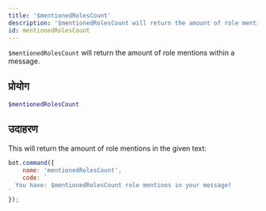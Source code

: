 ```yaml
---
title: '$mentionedRolesCount'
description: '$mentionedRolesCount will return the amount of role mentions within a message.'
id: mentionedRolesCount
---
```


`$mentionedRolesCount` will return the amount of role mentions within a message.

## प्रोयोग

```php
$mentionedRolesCount
```

## उदाहरण

This will return the amount of role mentions in the given text:

```javascript
bot.command({
    name: 'mentionedRolesCount',
    code: `
  You have: $mentionedRolesCount role mentions in your message!
`
});
```
